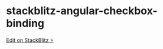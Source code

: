 # stackblitz-angular-checkbox-binding

[Edit on StackBlitz ⚡️](https://stackblitz.com/edit/stackblitz-angular-checkbox-binding)